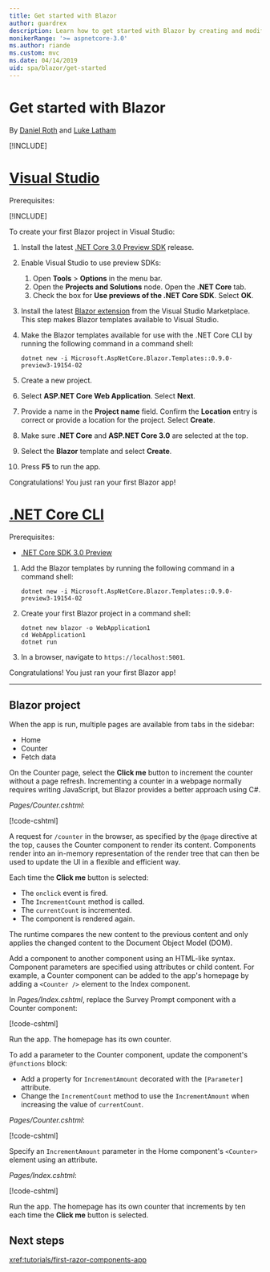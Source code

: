 ```yaml
---
title: Get started with Blazor
author: guardrex
description: Learn how to get started with Blazor by creating and modifying a Blazor project.
monikerRange: '>= aspnetcore-3.0'
ms.author: riande
ms.custom: mvc
ms.date: 04/14/2019
uid: spa/blazor/get-started
---
```

# Get started with Blazor

By [Daniel Roth](https://github.com/danroth27) and [Luke Latham](https://github.com/guardrex)

[!INCLUDE[](~/includes/razor-components-preview-notice.md)]

# [Visual Studio](#tab/visual-studio)

Prerequisites:

[!INCLUDE[](~/includes/net-core-prereqs-vs-3.0.md)]

To create your first Blazor project in Visual Studio:

1. Install the latest [.NET Core 3.0 Preview SDK](https://dotnet.microsoft.com/download/dotnet-core/3.0) release.
1. Enable Visual Studio to use preview SDKs:
   1. Open **Tools** > **Options** in the menu bar.
   1. Open the **Projects and Solutions** node. Open the **.NET Core** tab.
   1. Check the box for **Use previews of the .NET Core SDK**. Select **OK**.
1. Install the latest [Blazor extension](https://go.microsoft.com/fwlink/?linkid=870389) from the Visual Studio Marketplace. This step makes Blazor templates available to Visual Studio.
1. Make the Blazor templates available for use with the .NET Core CLI by running the following command in a command shell:

   ```console
   dotnet new -i Microsoft.AspNetCore.Blazor.Templates::0.9.0-preview3-19154-02
   ```
1. Create a new project.
1. Select **ASP.NET Core Web Application**. Select **Next**.
1. Provide a name in the **Project name** field. Confirm the **Location** entry is correct or provide a location for the project. Select **Create**.
1. Make sure **.NET Core** and **ASP.NET Core 3.0** are selected at the top.
1. Select the **Blazor** template and select **Create**.
1. Press **F5** to run the app.

Congratulations! You just ran your first Blazor app!

<!--

# [Visual Studio Code](#tab/visual-studio-code)

Prerequisites:

[!INCLUDE[](~/includes/net-core-prereqs-vsc-3.0.md)]

To create your first Blazor project in Visual Studio Code:

1. Execute the following command in a command shell:

   ```console
   dotnet new blazor -o WebApplication1
   ```

1. Open the *WebApplication1* folder in Visual Studio Code.

1. Visual Studio code offers to create assets to build and debug the app, which includes the *tasks.json* and *launch.json* files. Select **Yes** to add the assets.

1. Execute the app using the Visual Studio Code debugger.

1. In a browser, navigate to `https://localhost:5001`.

Congratulations! You just ran your first Blazor app!

# [Visual Studio for Mac](#tab/visual-studio-mac)

.NET Core 3.0 will be supported with Visual Studio for Mac version 8.0 or later. Visual Studio for Mac version 8.0 Preview isn't available at this time.

Use the [.NET Core CLI version of this topic](xref:razor-components/get-started?tabs=netcore-cli) on macOS.

[!INCLUDE[](~/includes/net-core-prereqs-mac-3.0.md)]

To create your first project Blazor project in Visual Studio for Mac:

1. Select **File** > **New Solution** or **New Project**.
1. In the sidebar, select **.NET Core** > **App**.
1. Select **Blazor** and select **Next**.
1. The **Target Framework** defaults to **.NET Core 3.0**. Select **Next**.
1. In the **Project Name** field, enter `WebApplication1`. Select **Create**.
1. Select **Run** > **Run Without Debugging** to run the app *without the debugger*. Running with the debugger isn't supported at this time.

Congratulations! You just ran your first Blazor app!
-->

# [.NET Core CLI](#tab/netcore-cli/)

Prerequisites:

* [.NET Core SDK 3.0 Preview](https://dotnet.microsoft.com/download/dotnet-core/3.0)

1. Add the Blazor templates by running the following command in a command shell:

   ```console
   dotnet new -i Microsoft.AspNetCore.Blazor.Templates::0.9.0-preview3-19154-02
   ```

1. Create your first Blazor project in a command shell:

   ```console
   dotnet new blazor -o WebApplication1
   cd WebApplication1
   dotnet run
   ```

1. In a browser, navigate to `https://localhost:5001`.

Congratulations! You just ran your first Blazor app!

---

## Blazor project

When the app is run, multiple pages are available from tabs in the sidebar:

* Home
* Counter
* Fetch data

On the Counter page, select the **Click me** button to increment the counter without a page refresh. Incrementing a counter in a webpage normally requires writing JavaScript, but Blazor provides a better approach using C#.

*Pages/Counter.cshtml*:

[!code-cshtml[](get-started/samples_snapshot/3.x/Counter1.cshtml)]

A request for `/counter` in the browser, as specified by the `@page` directive at the top, causes the Counter component to render its content. Components render into an in-memory representation of the render tree that can then be used to update the UI in a flexible and efficient way.

Each time the **Click me** button is selected:

* The `onclick` event is fired.
* The `IncrementCount` method is called.
* The `currentCount` is incremented.
* The component is rendered again.

The runtime compares the new content to the previous content and only applies the changed content to the Document Object Model (DOM).

Add a component to another component using an HTML-like syntax. Component parameters are specified using attributes or child content. For example, a Counter component can be added to the app's homepage by adding a `<Counter />` element to the Index component.

In *Pages/Index.cshtml*, replace the Survey Prompt component with a Counter component:

[!code-cshtml[](get-started/samples_snapshot/3.x/Index1.cshtml?highlight=7)]

Run the app. The homepage has its own counter.

To add a parameter to the Counter component, update the component's `@functions` block:

* Add a property for `IncrementAmount` decorated with the `[Parameter]` attribute.
* Change the `IncrementCount` method to use the `IncrementAmount` when increasing the value of `currentCount`.

*Pages/Counter.cshtml*:

[!code-cshtml[](get-started/samples_snapshot/3.x/Counter2.cshtml?highlight=4-5,9)]

Specify an `IncrementAmount` parameter in the Home component's `<Counter>` element using an attribute.

*Pages/Index.cshtml*:

[!code-cshtml[](get-started/samples_snapshot/3.x/Index2.cshtml)]

Run the app. The homepage has its own counter that increments by ten each time the **Click me** button is selected.

## Next steps

<xref:tutorials/first-razor-components-app>
